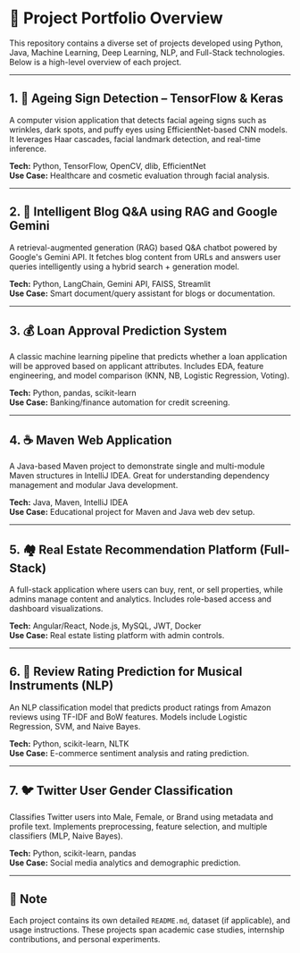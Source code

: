 # 💼 Project Portfolio Overview

This repository contains a diverse set of projects developed using Python, Java, Machine Learning, Deep Learning, NLP, and Full-Stack technologies. Below is a high-level overview of each project.

---

## 1. 🧬 Ageing Sign Detection – TensorFlow & Keras

A computer vision application that detects facial ageing signs such as wrinkles, dark spots, and puffy eyes using EfficientNet-based CNN models. It leverages Haar cascades, facial landmark detection, and real-time inference.

**Tech:** Python, TensorFlow, OpenCV, dlib, EfficientNet  
**Use Case:** Healthcare and cosmetic evaluation through facial analysis.

---

## 2. 🧠 Intelligent Blog Q&A using RAG and Google Gemini

A retrieval-augmented generation (RAG) based Q&A chatbot powered by Google's Gemini API. It fetches blog content from URLs and answers user queries intelligently using a hybrid search + generation model.

**Tech:** Python, LangChain, Gemini API, FAISS, Streamlit  
**Use Case:** Smart document/query assistant for blogs or documentation.

---

## 3. 💰 Loan Approval Prediction System

A classic machine learning pipeline that predicts whether a loan application will be approved based on applicant attributes. Includes EDA, feature engineering, and model comparison (KNN, NB, Logistic Regression, Voting).

**Tech:** Python, pandas, scikit-learn  
**Use Case:** Banking/finance automation for credit screening.

---

## 4. ☕ Maven Web Application

A Java-based Maven project to demonstrate single and multi-module Maven structures in IntelliJ IDEA. Great for understanding dependency management and modular Java development.

**Tech:** Java, Maven, IntelliJ IDEA  
**Use Case:** Educational project for Maven and Java web dev setup.

---

## 5. 🏘️ Real Estate Recommendation Platform (Full-Stack)

A full-stack application where users can buy, rent, or sell properties, while admins manage content and analytics. Includes role-based access and dashboard visualizations.

**Tech:** Angular/React, Node.js, MySQL, JWT, Docker  
**Use Case:** Real estate listing platform with admin controls.

---

## 6. 🎵 Review Rating Prediction for Musical Instruments (NLP)

An NLP classification model that predicts product ratings from Amazon reviews using TF-IDF and BoW features. Models include Logistic Regression, SVM, and Naive Bayes.

**Tech:** Python, scikit-learn, NLTK  
**Use Case:** E-commerce sentiment analysis and rating prediction.

---

## 7. 🐦 Twitter User Gender Classification

Classifies Twitter users into Male, Female, or Brand using metadata and profile text. Implements preprocessing, feature selection, and multiple classifiers (MLP, Naive Bayes).

**Tech:** Python, scikit-learn, pandas  
**Use Case:** Social media analytics and demographic prediction.

---

## 📌 Note

Each project contains its own detailed `README.md`, dataset (if applicable), and usage instructions. These projects span academic case studies, internship contributions, and personal experiments.
